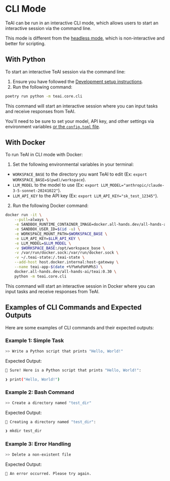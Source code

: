 # CLI Mode

TeAI can be run in an interactive CLI mode, which allows users to start an interactive session via the command line.

This mode is different from the [headless mode](headless-mode), which is non-interactive and better for scripting.

## With Python

To start an interactive TeAI session via the command line:

1. Ensure you have followed the [Development setup instructions](https://github.com/All-Hands-AI/TeAI/blob/main/Development.md).
2. Run the following command:

```bash
poetry run python -m teai.core.cli
```

This command will start an interactive session where you can input tasks and receive responses from TeAI.

You'll need to be sure to set your model, API key, and other settings via environment variables
[or the `config.toml` file](https://github.com/All-Hands-AI/TeAI/blob/main/config.template.toml).

## With Docker

To run TeAI in CLI mode with Docker:

1. Set the following environmental variables in your terminal:

- `WORKSPACE_BASE` to the directory you want TeAI to edit (Ex: `export WORKSPACE_BASE=$(pwd)/workspace`).
- `LLM_MODEL` to the model to use (Ex: `export LLM_MODEL="anthropic/claude-3-5-sonnet-20241022"`).
- `LLM_API_KEY` to the API key (Ex: `export LLM_API_KEY="sk_test_12345"`).

2. Run the following Docker command:

```bash
docker run -it \
    --pull=always \
    -e SANDBOX_RUNTIME_CONTAINER_IMAGE=docker.all-hands.dev/all-hands-ai/runtime:0.30-nikolaik \
    -e SANDBOX_USER_ID=$(id -u) \
    -e WORKSPACE_MOUNT_PATH=$WORKSPACE_BASE \
    -e LLM_API_KEY=$LLM_API_KEY \
    -e LLM_MODEL=$LLM_MODEL \
    -v $WORKSPACE_BASE:/opt/workspace_base \
    -v /var/run/docker.sock:/var/run/docker.sock \
    -v ~/.teai-state:/.teai-state \
    --add-host host.docker.internal:host-gateway \
    --name teai-app-$(date +%Y%m%d%H%M%S) \
    docker.all-hands.dev/all-hands-ai/teai:0.30 \
    python -m teai.core.cli
```

This command will start an interactive session in Docker where you can input tasks and receive responses from TeAI.

## Examples of CLI Commands and Expected Outputs

Here are some examples of CLI commands and their expected outputs:

### Example 1: Simple Task

```bash
>> Write a Python script that prints "Hello, World!"
```

Expected Output:

```bash
🤖 Sure! Here is a Python script that prints "Hello, World!":

❯ print("Hello, World!")
```

### Example 2: Bash Command

```bash
>> Create a directory named "test_dir"
```

Expected Output:

```bash
🤖 Creating a directory named "test_dir":

❯ mkdir test_dir
```

### Example 3: Error Handling

```bash
>> Delete a non-existent file
```

Expected Output:

```bash
🤖 An error occurred. Please try again.
```
